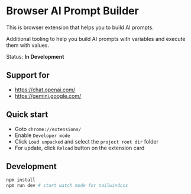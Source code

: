 # Browser AI Prompt Builder

This is browser extension that helps you to build AI prompts.

Additional tooling to help you build AI prompts with variables and execute them with values.

Status: **In Development**


## Support for

- https://chat.openai.com/
- https://gemini.google.com/


## Quick start

- Goto `chrome://extensions/`
- Enable `Developer mode`
- Click `Load unpacked` and select the `project root dir` folder
- For update, click `Reload` button on the extension card


## Development

```bash
npm install
npm run dev # start watch mode for tailwindcss
```

